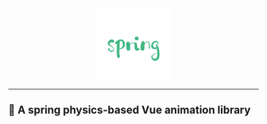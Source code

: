<div align="center">
  <a href="">
    <img src="./spring.png" width="150">
  </a>
</div>

---

## 🍰 A spring physics-based Vue animation library
